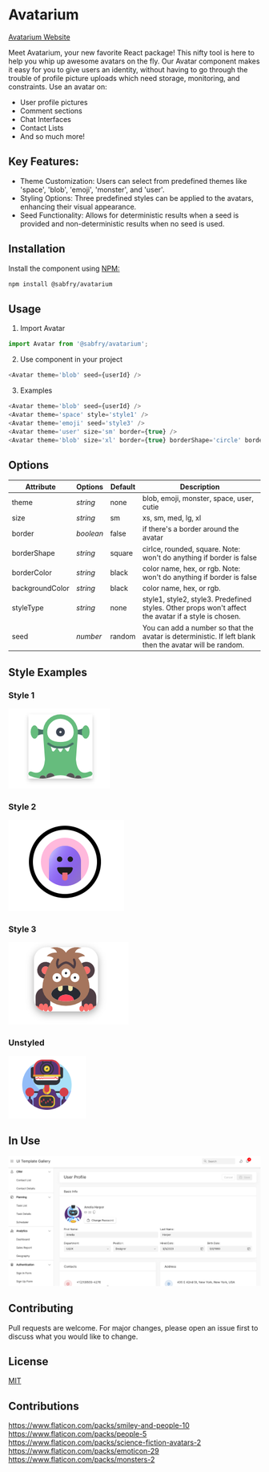 # Avatarium
[Avatarium Website](https://avatarium.siter.io/)

Meet Avatarium, your new favorite React package! This nifty tool is here to help you whip up awesome avatars on the fly. Our Avatar component makes it easy for you to give users an identity, without having to go through the trouble of profile picture uploads which need storage, monitoring, and constraints.  Use an avatar on:
* User profile pictures
* Comment sections
* Chat Interfaces
* Contact Lists
* And so much more!

## Key Features:
* Theme Customization: Users can select from predefined themes like 'space', 'blob', 'emoji', 'monster', and 'user'.
* Styling Options: Three predefined styles can be applied to the avatars, enhancing their visual appearance.
* Seed Functionality: Allows for deterministic results when a seed is provided and non-deterministic results when no seed is used.

## Installation

Install the component using [NPM:](https://www.npmjs.com/)

```bash
npm install @sabfry/avatarium
```

## Usage

1. Import Avatar
```javascript
import Avatar from '@sabfry/avatarium';
```

2. Use component in your project
```javascript
<Avatar theme='blob' seed={userId} />
```

3. Examples
```javascript
<Avatar theme='blob' seed={userId} />
<Avatar theme='space' style='style1' />
<Avatar theme='emoji' seed='style3' />
<Avatar theme='user' size='sm' border={true} />
<Avatar theme='blob' size='xl' border={true} borderShape='circle' borderColor='blue'/>
```

## Options

| Attribute  | Options  | Default  | Description  |   
|---|---|---|---|
|  theme | *string*   | none  | blob, emoji, monster, space, user, cutie   |   
| size  | *string*  |  sm | xs, sm, med, lg, xl | 
|  border | *boolean*   | false  |  if there's a border around the avatar |   
|  borderShape |  *string* | square  | cirlce, rounded, square. Note: won't do anything if border is false  |  
|  borderColor | *string*  | black  | color name, hex, or rgb. Note: won't do anything if border is false  |  
|  backgroundColor | *string*  | black  | color name, hex, or rgb.  | 
|  styleType | *string*  | none  | style1, style2, style3.  Predefined styles.  Other props won't affect the avatar if a style is chosen.  |  
|  seed | *number*  | random  | You can add a number so that the avatar is deterministic.  If left blank then the avatar will be random.  |  

## Style Examples

### Style 1
![Style 1](assets/style1.png)

### Style 2
![Style 2](assets/style2.png)

### Style 3
![Style 3](assets/style3.png)

### Unstyled
![Unstyled](assets/unstyled.png)

## In Use
![Example](assets/example.png)

## Contributing

Pull requests are welcome. For major changes, please open an issue first
to discuss what you would like to change.


## License

[MIT](https://choosealicense.com/licenses/mit/)


## Contributions
https://www.flaticon.com/packs/smiley-and-people-10
https://www.flaticon.com/packs/people-5
https://www.flaticon.com/packs/science-fiction-avatars-2
https://www.flaticon.com/packs/emoticon-29
https://www.flaticon.com/packs/monsters-2

